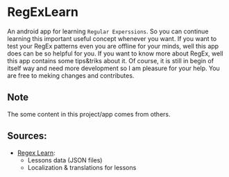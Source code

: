 # RegExLearn
An android app for learning `Regular Experssions`. So you can continue learning this important useful concept whenever you want. If you want to test your RegEx patterns even you are offline for your minds, well this app does can be so helpful for you. If you want to know more about RegEx, well this app contains some tips&triks about it. Of course, it is still in begin of itself way and need more development so I am pleasure for your help. You are free to meking changes and contributes.

## Note
The some content in this project/app comes from others.

## Sources:
- [Regex Learn](https://regexlearn.com/):
  - Lessons data (JSON files)
  - Localization & translations for lessons
